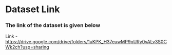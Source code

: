 # Dataset Link

### The link of the dataset is given below

Link - https://drive.google.com/drive/folders/1uKPK_H37euwMP9pURy0vALv3S0CWk2ch?usp=sharing
